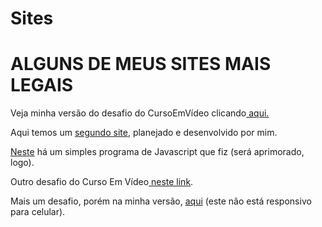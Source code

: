 # Sites
<h1>ALGUNS DE MEUS SITES MAIS LEGAIS</h1>
 <p>Veja minha versão do desafio do CursoEmVídeo clicando<a href="https://guibaumer.github.io/EstudosHTML/estudos-html/desafio/index.html"> aqui.</a></p>
 <p>Aqui temos um <a href="https://guibaumer.github.io/Sites/Carnotauro/index.html">segundo site</a>, planejado e desenvolvido por mim.</p>
 <p><a href="https://guibaumer.github.io/Sites/Desconto/index.html">Neste</a> há um simples programa de Javascript que fiz (será aprimorado, logo).</p>
 <p>Outro desafio do Curso Em Vídeo<a href="https://guibaumer.github.io/Sites/Cordel/index.html"> neste link</a>.</p>
 <p>Mais um desafio, porém na minha versão, <a href="https://guibaumer.github.io/modulo4/iframe/meuProjeto/index.html"> aqui</a> (este não está responsivo para celular).</p>